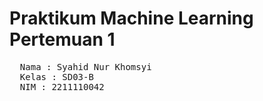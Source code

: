 # Praktikum Machine Learning Pertemuan 1
<pre>
  Nama : Syahid Nur Khomsyi
  Kelas : SD03-B
  NIM : 2211110042
</pre>
